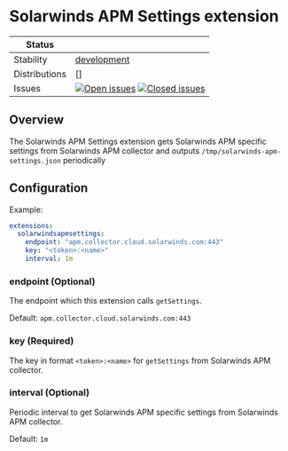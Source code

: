 # Solarwinds APM Settings extension

<!-- status autogenerated section -->
| Status        |           |
| ------------- |-----------|
| Stability     | [development]  |
| Distributions | [] |
| Issues        | [![Open issues](https://img.shields.io/github/issues-search/open-telemetry/opentelemetry-collector-contrib?query=is%3Aissue%20is%3Aopen%20label%3Aextension%2Fsolarwindsapmsettings%20&label=open&color=orange&logo=opentelemetry)](https://github.com/open-telemetry/opentelemetry-collector-contrib/issues?q=is%3Aopen+is%3Aissue+label%3Aextension%2Fsolarwindsapmsettings) [![Closed issues](https://img.shields.io/github/issues-search/open-telemetry/opentelemetry-collector-contrib?query=is%3Aissue%20is%3Aclosed%20label%3Aextension%2Fsolarwindsapmsettings%20&label=closed&color=blue&logo=opentelemetry)](https://github.com/open-telemetry/opentelemetry-collector-contrib/issues?q=is%3Aclosed+is%3Aissue+label%3Aextension%2Fsolarwindsapmsettings) |

[development]: https://github.com/open-telemetry/opentelemetry-collector#development
<!-- end autogenerated section -->

## Overview
The Solarwinds APM Settings extension gets Solarwinds APM specific settings from Solarwinds APM collector and outputs `/tmp/solarwinds-apm-settings.json` periodically

## Configuration

Example:

```yaml
extensions:
  solarwindsapmsettings:
    endpoint: "apm.collector.cloud.solarwinds.com:443"
    key: "<token>:<name>"
    interval: 1m
```

### endpoint (Optional)
The endpoint which this extension calls `getSettings`.

Default: `apm.collector.cloud.solarwinds.com:443`

### key (Required)
The key in format `<token>:<name>` for `getSettings` from Solarwinds APM collector.

### interval (Optional)
Periodic interval to get Solarwinds APM specific settings from Solarwinds APM collector.

Default: `1m`

